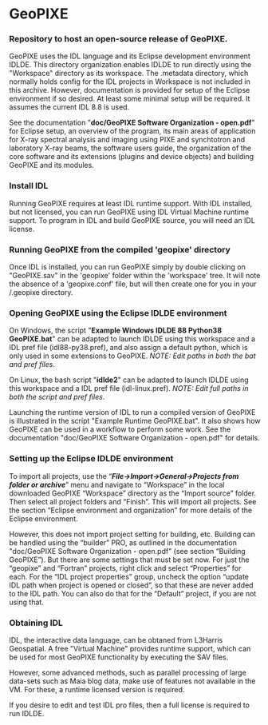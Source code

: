 # GeoPIXE

### Repository to host an open-source release of GeoPIXE.

GeoPIXE uses the IDL language and its Eclipse development environment IDLDE. This directory
organization enables IDLDE to run directly using the "Workspace" directory as its workspace.
The .metadata directory, which normally holds config for the IDL projects in Workspace is not
included in this archive. However, documentation is provided for setup of the Eclipse environment
if so desired. At least some minimal setup will be required. It assumes the current IDL 8.8 is used.

See the documentation "**doc/GeoPIXE Software Organization - open.pdf**" for Eclipse setup, an 
overview of the program, its main areas of application for X-ray spectral analysis and imaging 
using PIXE and synchtotron and laboratory X-ray beams, the software users guide, the organization 
of the core software and its extensions (plugins and device objects) and building GeoPIXE and 
its modules.

### Install IDL

Running GeoPIXE requires at least IDL runtime support. With IDL installed, but not licensed, you 
can run GeoPIXE using IDL Virtual Machine runtime support. To program in IDL and build GeoPIXE 
source, you will need an IDL license.

### Running GeoPIXE from the compiled 'geopixe' directory

Once IDL is installed, you can run GeoPIXE simply by double clicking on "GeoPIXE.sav" in the
'geopixe' folder within the 'workspace' tree. It will note the absence of a 'geopixe.conf' file,
but will then create one for you in your <home>/.geopixe directory.

### Opening GeoPIXE using the Eclipse IDLDE environment

On Windows, the script "**Example Windows IDLDE 88 Python38 GeoPIXE.bat**" can be adapted to launch 
IDLDE using this workspace and a IDL pref file (idl88-py38.pref), and also assign a default 
python, which is only used in some extensions to GeoPIXE. 
*NOTE: Edit paths in both the bat and pref files*.

On Linux, the bash script "**idlde2**" can be adapted to launch IDLDE using this workspace and a 
IDL pref file (idl-linux.pref). *NOTE: Edit full paths in both the script and pref files*.

Launching the runtime version of IDL to run a compiled version of GeoPIXE is illustrated in the 
script "Example Runtime GeoPIXE.bat". It also shows how GeoPIXE can be used in a workflow to perform
some work. See the documentation "doc/GeoPIXE Software Organization - open.pdf" for details.

### Setting up the Eclipse IDLDE environment

To import all projects, use the “***File->Import->General->Projects from folder or archive***” menu and 
navigate to “Workspace” in the local downloaded GeoPIXE “Workspace” directory as the “Import source” 
folder. Then select all project folders and “Finish”. This will import all projects. See the section 
“Eclipse environment and organization” for more details of the Eclipse environment.

However, this does not import project setting for building, etc. Building can be handled using the 
“builder” PRO, as outlined in the documentation "doc/GeoPIXE Software Organization - open.pdf" 
(see section “Building GeoPIXE”). But there are some settings that must be set now. For just the 
“geopixe” and “Fortran” projects, right click and select “Properties” for each. For the “IDL project 
properties” group, uncheck the option “update IDL path when project is opened or closed”, so that 
these are never added to the IDL path. You can also do that for the “Default” project, if you are 
not using that.

### Obtaining IDL

IDL, the interactive data language, can be obtaned from L3Harris Geospatial. A free "Virtual Machine"
provides runtime support, which can be used for most GeoPIXE functionality by executing the SAV files.

However, some advanced methods, such as parallel processing of large data-sets such as Maia blog data,
make use of features not available in the VM. For these, a runtime licensed version is required. 

If you desire to edit and test IDL pro files, then a full license is required to run IDLDE.
